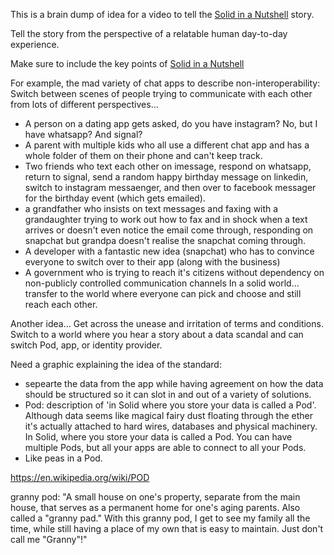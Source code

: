 This is a brain dump of idea for a video to tell the [Solid in a Nutshell](https://github.com/solid/Explaining-the-Vision-Panel/blob/master/Nutshell/Solid-in-a-nutshell.md) story. 





Tell the story from the perspective of a relatable human day-to-day experience. 

Make sure to include the key points of [Solid in a Nutshell](https://github.com/solid/Explaining-the-Vision-Panel/blob/master/Nutshell/Solid-in-a-nutshell.md)

For example, the mad variety of chat apps to describe non-interoperability:
Switch between scenes of people trying to communicate with each other from lots of different perspectives... 
* A person on a dating app gets asked, do you have instagram? No, but I have whatsapp? And signal? 
* A parent with multiple kids who all use a different chat app and has a whole folder of them on their phone and can't keep track. 
* Two friends who text each other on imessage, respond on whatsapp, return to signal, send a random happy birthday message on linkedin, switch to instagram messaenger, and then over to facebook messager for the birthday event (which gets emailed). 
* a grandfather who insists on text messages and faxing with a grandaughter trying to work out how to fax and in shock when a text arrives or doesn't even notice the email come through, responding on snapchat but grandpa doesn't realise the snapchat coming through. 
* A developer with a fantastic new idea (snapchat) who has to convince everyone to switch over to their app (along with the business) 
* A government who is trying to reach it's citizens without dependency on non-publicly controlled communication channels 
In a solid world... 
transfer to the world where everyone can pick and choose and still reach each other. 

Another idea...
Get across the unease and irritation of terms and conditions. Switch to a world where you hear a story about a data scandal and can switch Pod, app, or identity provider. 

Need a graphic explaining the idea of the standard: 
* sepearte the data from the app while having agreement on how the data should be structured so it can slot in and out of a variety of solutions. 
* Pod: description of 'in Solid where you store your data is called a Pod'. Although data seems like magical fairy dust floating through the ether it's actually attached to hard wires, databases and physical machinery. In Solid, where you store your data is called a Pod.  You can have multiple Pods, but all your apps are able to connect to all your Pods. 
* Like peas in a Pod. 

https://en.wikipedia.org/wiki/POD 

granny pod: "A small house on one's property, separate from the main house, that serves as a permanent home for one's aging parents. Also called a "granny pad."
With this granny pod, I get to see my family all the time, while still having a place of my own that is easy to maintain. Just don't call me "Granny"!"
